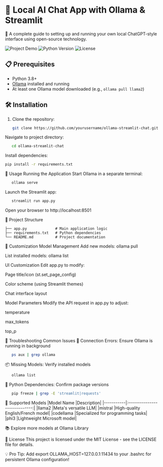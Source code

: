 # 🚀 Local AI Chat App with Ollama & Streamlit

🤖 A complete guide to setting up and running your own local ChatGPT-style interface using open-source technology.

![Project Demo](https://img.shields.io/badge/Demo-Local_AI_Chat-blue) 
![Python Version](https://img.shields.io/badge/Python-3.8%2B-green)
![License](https://img.shields.io/badge/License-MIT-yellow)

## 📋 Prerequisites

- Python 3.8+
- [Ollama](https://ollama.ai/) installed and running
- At least one Ollama model downloaded (e.g., `ollama pull llama2`)

## 🛠️ Installation

1. Clone the repository:
   ```bash
   git clone https://github.com/yourusername/ollama-streamlit-chat.git
   ```
Navigate to project directory:

```bash
   cd ollama-streamlit-chat
```
Install dependencies:

   ```bash
   pip install -r requirements.txt
```

🚀 Usage
Running the Application
Start Ollama in a separate terminal:

```bash
   ollama serve
```
Launch the Streamlit app:

```bash
   streamlit run app.py
```
Open your browser to http://localhost:8501

📂 Project Structure
```
├── app.py             # Main application logic
├── requirements.txt   # Python dependencies
└── README.md          # Project documentation
```
🔧 Customization
Model Management
Add new models: ollama pull <model-name>

List installed models: ollama list

UI Customization
Edit app.py to modify:

Page title/icon (st.set_page_config)

Color scheme (using Streamlit themes)

Chat interface layout

Model Parameters
Modify the API request in app.py to adjust:

temperature

max_tokens

top_p

🚨 Troubleshooting
Common Issues
🔌 Connection Errors: Ensure Ollama is running in background

```bash
   ps aux | grep ollama
```
📦 Missing Models: Verify installed models

```bash
   ollama list
```
🐍 Python Dependencies: Confirm package versions

```bash
   pip freeze | grep -E 'streamlit|requests'
```
🤖 Supported Models
|Model Name	|Description|
|-----------|:-----------------------------:|
|llama2	|Meta's versatile LLM|
|mistral	|High-quality English/French model|
|codellama	|Specialized for programming tasks|
|phi3	|Lightweight Microsoft model|

📚 Explore more models at Ollama Library

📄 License
This project is licensed under the MIT License - see the LICENSE file for details.

💡 Pro Tip: Add export OLLAMA_HOST=127.0.0.1:11434 to your .bashrc for persistent Ollama configuration!
